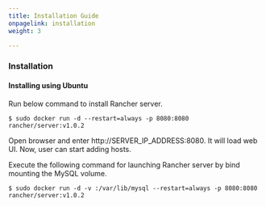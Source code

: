 ```yaml
---
title: Installation Guide
onpagelink: installation
weight: 3

---
```


### **Installation**

#### Installing using Ubuntu

Run below command to install Rancher server.

 ```
$ sudo docker run -d --restart=always -p 8080:8080 rancher/server:v1.0.2
```

Open browser and enter http://SERVER\_IP\_ADDRESS:8080. It will load web UI. Now, user can start adding hosts.

Execute the following command for launching Rancher server by bind mounting the MySQL volume.

 ```
$ sudo docker run -d -v :/var/lib/mysql --restart=always -p 8080:8080 rancher/server:v1.0.2
```

